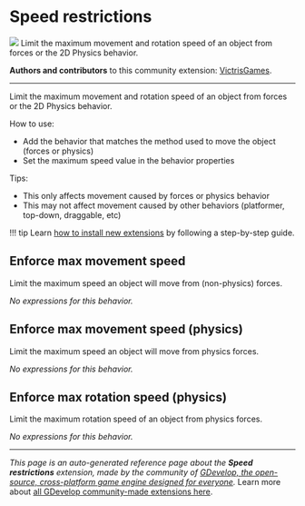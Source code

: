 # Speed restrictions

<img src="https://resources.gdevelop-app.com/assets/Icons/speedometer.svg" class="extension-icon"></img>
Limit the maximum movement and rotation speed of an object from forces or the 2D Physics behavior.

**Authors and contributors** to this community extension: [VictrisGames](https://gd.games/VictrisGames).

---

Limit the maximum movement and rotation speed of an object from forces or the 2D Physics behavior.

How to use:

- Add the behavior that matches the method used to move the object (forces or physics)
- Set the maximum speed value in the behavior properties

Tips:

- This only affects movement caused by forces or physics behavior
- This may not affect movement caused by other behaviors (platformer, top-down, draggable, etc)

!!! tip
    Learn [how to install new extensions](/gdevelop5/extensions/search) by following a step-by-step guide.



## Enforce max movement speed 

Limit the maximum speed an object will move from (non-physics) forces. 

_No expressions for this behavior._


## Enforce max movement speed (physics) 

Limit the maximum speed an object will move from physics forces. 

_No expressions for this behavior._


## Enforce max rotation speed (physics) 

Limit the maximum rotation speed of an object from physics forces. 

_No expressions for this behavior._


---

*This page is an auto-generated reference page about the **Speed restrictions** extension, made by the community of [GDevelop, the open-source, cross-platform game engine designed for everyone](https://gdevelop.io/).* Learn more about [all GDevelop community-made extensions here](/gdevelop5/extensions).